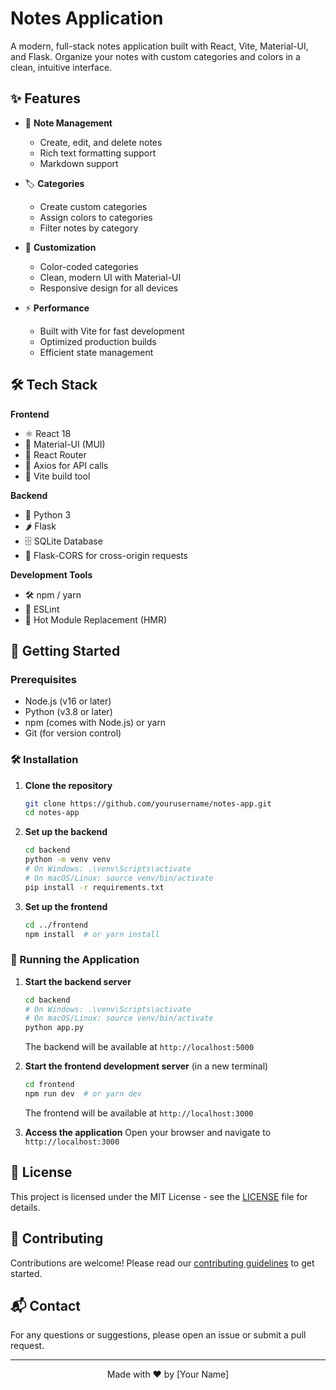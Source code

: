 # Notes Application

A modern, full-stack notes application built with React, Vite, Material-UI, and Flask. Organize your notes with custom categories and colors in a clean, intuitive interface.

## ✨ Features

- 📝 **Note Management**
  - Create, edit, and delete notes
  - Rich text formatting support
  - Markdown support
  
- 🏷️ **Categories**
  - Create custom categories
  - Assign colors to categories
  - Filter notes by category
  
- 🎨 **Customization**
  - Color-coded categories
  - Clean, modern UI with Material-UI
  - Responsive design for all devices
  
- ⚡ **Performance**
  - Built with Vite for fast development
  - Optimized production builds
  - Efficient state management

## 🛠️ Tech Stack

**Frontend**
- ⚛️ React 18
- 🎨 Material-UI (MUI)
- 🔄 React Router
- 📡 Axios for API calls
- 🎯 Vite build tool

**Backend**
- 🐍 Python 3
- 🌶️ Flask
- 🗄️ SQLite Database
- 🔄 Flask-CORS for cross-origin requests

**Development Tools**
- 🛠️ npm / yarn
- 🧪 ESLint
- 🔄 Hot Module Replacement (HMR)

## 🚀 Getting Started

### Prerequisites

- Node.js (v16 or later)
- Python (v3.8 or later)
- npm (comes with Node.js) or yarn
- Git (for version control)

### 🛠 Installation

1. **Clone the repository**
   ```bash
   git clone https://github.com/yourusername/notes-app.git
   cd notes-app
   ```

2. **Set up the backend**
   ```bash
   cd backend
   python -m venv venv
   # On Windows: .\venv\Scripts\activate
   # On macOS/Linux: source venv/bin/activate
   pip install -r requirements.txt
   ```

3. **Set up the frontend**
   ```bash
   cd ../frontend
   npm install  # or yarn install
   ```

### 🏃 Running the Application

1. **Start the backend server**
   ```bash
   cd backend
   # On Windows: .\venv\Scripts\activate
   # On macOS/Linux: source venv/bin/activate
   python app.py
   ```
   The backend will be available at `http://localhost:5000`

2. **Start the frontend development server** (in a new terminal)
   ```bash
   cd frontend
   npm run dev  # or yarn dev
   ```
   The frontend will be available at `http://localhost:3000`

3. **Access the application**
   Open your browser and navigate to `http://localhost:3000`

## 📄 License

This project is licensed under the MIT License - see the [LICENSE](LICENSE) file for details.

## 🤝 Contributing

Contributions are welcome! Please read our [contributing guidelines](CONTRIBUTING.md) to get started.

## 📬 Contact

For any questions or suggestions, please open an issue or submit a pull request.

---

<div align="center">
  Made with ❤️ by [Your Name]
</div>
